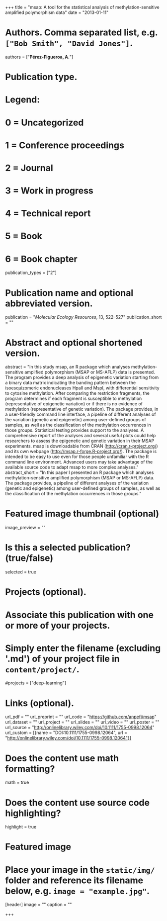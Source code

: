 +++
title = "msap: A tool for the statistical analysis of methylation-sensitive amplified polymorphism data"
date = "2013-01-11"

# Authors. Comma separated list, e.g. `["Bob Smith", "David Jones"]`.
authors = ["**Pérez-Figueroa, A.**"]

# Publication type.
# Legend:
# 0 = Uncategorized
# 1 = Conference proceedings
# 2 = Journal
# 3 = Work in progress
# 4 = Technical report
# 5 = Book
# 6 = Book chapter
publication_types = ["2"]

# Publication name and optional abbreviated version.
publication = "*Molecular Ecology Resources*, 13, 522–527"
publication_short = ""

# Abstract and optional shortened version.
abstract = "In this study msap, an R package which analyses methylation-sensitive amplified polymorphism (MSAP or MS-AFLP) data is presented. The program provides a deep analysis of epigenetic variation starting from a binary data matrix indicating the banding pattern between the isoesquizomeric endonucleases HpaII and MspI, with differential sensitivity to cytosine methylation. After comparing the restriction fragments, the program determines if each fragment is susceptible to methylation (representative of epigenetic variation) or if there is no evidence of methylation (representative of genetic variation). The package provides, in a user-friendly command line interface, a pipeline of different analyses of the variation (genetic and epigenetic) among user-defined groups of samples, as well as the classification of the methylation occurrences in those groups. Statistical testing provides support to the analyses. A comprehensive report of the analyses and several useful plots could help researchers to assess the epigenetic and genetic variation in their MSAP experiments. msap is downloadable from CRAN (http://cran.r-project.org/) and its own webpage (http://msap.r-forge.R-project.org/). The package is intended to be easy to use even for those people unfamiliar with the R command line environment. Advanced users may take advantage of the available source code to adapt msap to more complex analyses."
abstract_short = "In this paper I presented an R package which analyses methylation-sensitive amplified polymorphism (MSAP or MS-AFLP) data. The package provides, a pipeline of different analyses of the variation (genetic and epigenetic) among user-defined groups of samples, as well as the classification of the methylation occurrences in those groups."

# Featured image thumbnail (optional)
image_preview = ""

# Is this a selected publication? (true/false)
selected = true

# Projects (optional).
#   Associate this publication with one or more of your projects.
#   Simply enter the filename (excluding '.md') of your project file in `content/project/`.
#projects = ["deep-learning"]

# Links (optional).
url_pdf = ""
url_preprint = ""
url_code = "https://github.com/anpefi/msap"
url_dataset = ""
url_project = ""
url_slides = ""
url_video = ""
url_poster = ""
url_source = "http://onlinelibrary.wiley.com/doi/10.1111/1755-0998.12064"
url_custom = [{name = "DOI:10.1111/1755-0998.12064", url = "http://onlinelibrary.wiley.com/doi/10.1111/1755-0998.12064"}]

# Does the content use math formatting?
math = true

# Does the content use source code highlighting?
highlight = true

# Featured image
# Place your image in the `static/img/` folder and reference its filename below, e.g. `image = "example.jpg"`.
[header]
image = ""
caption = ""

+++


